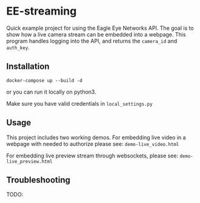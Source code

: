# EE-streaming #
Quick example project for using the Eagle Eye Networks API.  The goal is to show how a live camera stream can be embedded into a webpage.  This program handles logging into the API, and returns the `camera_id` and `auth_key`.

## Installation ##
`docker-compose up --build -d`

or you can run it locally on python3.

Make sure you have valid credentials in  `local_settings.py`


## Usage ##
This project includes two working demos.  For embedding live video in a webpage with needed to authorize please see:
`demo-live_video.html` 

For embedding live preview stream through websockets, please see:
`demo-live_preview.html`


## Troubleshooting ##
TODO:

